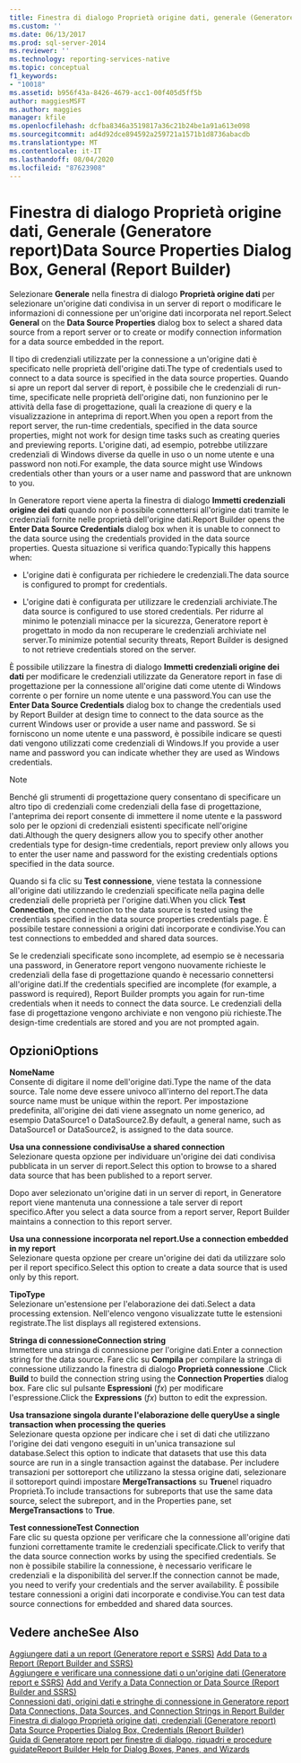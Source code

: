 ```yaml
---
title: Finestra di dialogo Proprietà origine dati, generale (Generatore report) | Microsoft Docs
ms.custom: ''
ms.date: 06/13/2017
ms.prod: sql-server-2014
ms.reviewer: ''
ms.technology: reporting-services-native
ms.topic: conceptual
f1_keywords:
- "10018"
ms.assetid: b956f43a-8426-4679-acc1-00f405d5ff5b
author: maggiesMSFT
ms.author: maggies
manager: kfile
ms.openlocfilehash: dcfba8346a3519817a36c21b24be1a91a613e098
ms.sourcegitcommit: ad4d92dce894592a259721a1571b1d8736abacdb
ms.translationtype: MT
ms.contentlocale: it-IT
ms.lasthandoff: 08/04/2020
ms.locfileid: "87623908"
---
```

# <a name="data-source-properties-dialog-box-general-report-builder"></a><span data-ttu-id="a9701-102">Finestra di dialogo Proprietà origine dati, Generale (Generatore report)</span><span class="sxs-lookup"><span data-stu-id="a9701-102">Data Source Properties Dialog Box, General (Report Builder)</span></span>
  <span data-ttu-id="a9701-103">Selezionare **Generale** nella finestra di dialogo **Proprietà origine dati** per selezionare un'origine dati condivisa in un server di report o modificare le informazioni di connessione per un'origine dati incorporata nel report.</span><span class="sxs-lookup"><span data-stu-id="a9701-103">Select **General** on the **Data Source Properties** dialog box to select a shared data source from a report server or to create or modify connection information for a data source embedded in the report.</span></span>  
  
 <span data-ttu-id="a9701-104">Il tipo di credenziali utilizzate per la connessione a un'origine dati è specificato nelle proprietà dell'origine dati.</span><span class="sxs-lookup"><span data-stu-id="a9701-104">The type of credentials used to connect to a data source is specified in the data source properties.</span></span> <span data-ttu-id="a9701-105">Quando si apre un report dal server di report, è possibile che le credenziali di run-time, specificate nelle proprietà dell'origine dati, non funzionino per le attività della fase di progettazione, quali la creazione di query e la visualizzazione in anteprima di report.</span><span class="sxs-lookup"><span data-stu-id="a9701-105">When you open a report from the report server, the run-time credentials, specified in the data source properties, might not work for design time tasks such as creating queries and previewing reports.</span></span> <span data-ttu-id="a9701-106">L'origine dati, ad esempio, potrebbe utilizzare credenziali di Windows diverse da quelle in uso o un nome utente e una password non noti.</span><span class="sxs-lookup"><span data-stu-id="a9701-106">For example, the data source might use Windows credentials other than yours or a user name and password that are unknown to you.</span></span>  
  
 <span data-ttu-id="a9701-107">In Generatore report viene aperta la finestra di dialogo **Immetti credenziali origine dei dati** quando non è possibile connettersi all'origine dati tramite le credenziali fornite nelle proprietà dell'origine dati.</span><span class="sxs-lookup"><span data-stu-id="a9701-107">Report Builder opens the **Enter Data Source Credentials** dialog box when it is unable to connect to the data source using the credentials provided in the data source properties.</span></span> <span data-ttu-id="a9701-108">Questa situazione si verifica quando:</span><span class="sxs-lookup"><span data-stu-id="a9701-108">Typically this happens when:</span></span>  
  
-   <span data-ttu-id="a9701-109">L'origine dati è configurata per richiedere le credenziali.</span><span class="sxs-lookup"><span data-stu-id="a9701-109">The data source is configured to prompt for credentials.</span></span>  
  
-   <span data-ttu-id="a9701-110">L'origine dati è configurata per utilizzare le credenziali archiviate.</span><span class="sxs-lookup"><span data-stu-id="a9701-110">The data source is configured to use stored credentials.</span></span>  <span data-ttu-id="a9701-111">Per ridurre al minimo le potenziali minacce per la sicurezza, Generatore report è progettato in modo da non recuperare le credenziali archiviate nel server.</span><span class="sxs-lookup"><span data-stu-id="a9701-111">To minimize potential security threats, Report Builder is designed to not retrieve credentials stored on the server.</span></span>  
  
 <span data-ttu-id="a9701-112">È possibile utilizzare la finestra di dialogo **Immetti credenziali origine dei dati** per modificare le credenziali utilizzate da Generatore report in fase di progettazione per la connessione all'origine dati come utente di Windows corrente o per fornire un nome utente e una password.</span><span class="sxs-lookup"><span data-stu-id="a9701-112">You can use the **Enter Data Source Credentials** dialog box to change the credentials used by Report Builder at design time to connect to the data source as the current Windows user or provide a user name and password.</span></span> <span data-ttu-id="a9701-113">Se si forniscono un nome utente e una password, è possibile indicare se questi dati vengono utilizzati come credenziali di Windows.</span><span class="sxs-lookup"><span data-stu-id="a9701-113">If you provide a user name and password you can indicate whether they are used as Windows credentials.</span></span>  
  
> [!NOTE]  
>  <span data-ttu-id="a9701-114">Benché gli strumenti di progettazione query consentano di specificare un altro tipo di credenziali come credenziali della fase di progettazione, l'anteprima dei report consente di immettere il nome utente e la password solo per le opzioni di credenziali esistenti specificate nell'origine dati.</span><span class="sxs-lookup"><span data-stu-id="a9701-114">Although the query designers allow you to specify other another credentials type for design-time credentials, report preview only allows you to enter the user name and password for the existing credentials options specified in the data source.</span></span>  
  
 <span data-ttu-id="a9701-115">Quando si fa clic su **Test connessione**, viene testata la connessione all'origine dati utilizzando le credenziali specificate nella pagina delle credenziali delle proprietà per l'origine dati.</span><span class="sxs-lookup"><span data-stu-id="a9701-115">When you click **Test Connection**, the connection to the data source is tested using the credentials specified in the data source properties credentials page.</span></span> <span data-ttu-id="a9701-116">È possibile testare connessioni a origini dati incorporate e condivise.</span><span class="sxs-lookup"><span data-stu-id="a9701-116">You can test connections to embedded and shared data sources.</span></span>  
  
 <span data-ttu-id="a9701-117">Se le credenziali specificate sono incomplete, ad esempio se è necessaria una password, in Generatore report vengono nuovamente richieste le credenziali della fase di progettazione quando è necessario connettersi all'origine dati.</span><span class="sxs-lookup"><span data-stu-id="a9701-117">If the credentials specified are incomplete (for example, a password is required), Report Builder prompts you again for run-time credentials when it needs to connect the data source.</span></span> <span data-ttu-id="a9701-118">Le credenziali della fase di progettazione vengono archiviate e non vengono più richieste.</span><span class="sxs-lookup"><span data-stu-id="a9701-118">The design-time credentials are stored and you are not prompted again.</span></span>  
  
## <a name="options"></a><span data-ttu-id="a9701-119">Opzioni</span><span class="sxs-lookup"><span data-stu-id="a9701-119">Options</span></span>  
 <span data-ttu-id="a9701-120">**Nome**</span><span class="sxs-lookup"><span data-stu-id="a9701-120">**Name**</span></span>  
 <span data-ttu-id="a9701-121">Consente di digitare il nome dell'origine dati.</span><span class="sxs-lookup"><span data-stu-id="a9701-121">Type the name of the data source.</span></span> <span data-ttu-id="a9701-122">Tale nome deve essere univoco all'interno del report.</span><span class="sxs-lookup"><span data-stu-id="a9701-122">The data source name must be unique within the report.</span></span> <span data-ttu-id="a9701-123">Per impostazione predefinita, all'origine dei dati viene assegnato un nome generico, ad esempio DataSource1 o DataSource2.</span><span class="sxs-lookup"><span data-stu-id="a9701-123">By default, a general name, such as DataSource1 or DataSource2, is assigned to the data source.</span></span>  
  
 <span data-ttu-id="a9701-124">**Usa una connessione condivisa**</span><span class="sxs-lookup"><span data-stu-id="a9701-124">**Use a shared connection**</span></span>  
 <span data-ttu-id="a9701-125">Selezionare questa opzione per individuare un'origine dei dati condivisa pubblicata in un server di report.</span><span class="sxs-lookup"><span data-stu-id="a9701-125">Select this option to browse to a shared data source that has been published to a report server.</span></span>  
  
 <span data-ttu-id="a9701-126">Dopo aver selezionato un'origine dati in un server di report, in Generatore report viene mantenuta una connessione a tale server di report specifico.</span><span class="sxs-lookup"><span data-stu-id="a9701-126">After you select a data source from a report server, Report Builder maintains a connection to this report server.</span></span>  
  
 <span data-ttu-id="a9701-127">**Usa una connessione incorporata nel report.**</span><span class="sxs-lookup"><span data-stu-id="a9701-127">**Use a connection embedded in my report**</span></span>  
 <span data-ttu-id="a9701-128">Selezionare questa opzione per creare un'origine dei dati da utilizzare solo per il report specifico.</span><span class="sxs-lookup"><span data-stu-id="a9701-128">Select this option to create a data source that is used only by this report.</span></span>  
  
 <span data-ttu-id="a9701-129">**Tipo**</span><span class="sxs-lookup"><span data-stu-id="a9701-129">**Type**</span></span>  
 <span data-ttu-id="a9701-130">Selezionare un'estensione per l'elaborazione dei dati.</span><span class="sxs-lookup"><span data-stu-id="a9701-130">Select a data processing extension.</span></span> <span data-ttu-id="a9701-131">Nell'elenco vengono visualizzate tutte le estensioni registrate.</span><span class="sxs-lookup"><span data-stu-id="a9701-131">The list displays all registered extensions.</span></span>  
  
 <span data-ttu-id="a9701-132">**Stringa di connessione**</span><span class="sxs-lookup"><span data-stu-id="a9701-132">**Connection string**</span></span>  
 <span data-ttu-id="a9701-133">Immettere una stringa di connessione per l'origine dati.</span><span class="sxs-lookup"><span data-stu-id="a9701-133">Enter a connection string for the data source.</span></span> <span data-ttu-id="a9701-134">Fare clic su **Compila** per compilare la stringa di connessione utilizzando la finestra di dialogo **Proprietà connessione** .</span><span class="sxs-lookup"><span data-stu-id="a9701-134">Click **Build** to build the connection string using the **Connection Properties** dialog box.</span></span> <span data-ttu-id="a9701-135">Fare clic sul pulsante **Espressioni** (*fx*) per modificare l'espressione.</span><span class="sxs-lookup"><span data-stu-id="a9701-135">Click the **Expressions** (*fx*) button to edit the expression.</span></span>  
  
 <span data-ttu-id="a9701-136">**Usa transazione singola durante l'elaborazione delle query**</span><span class="sxs-lookup"><span data-stu-id="a9701-136">**Use a single transaction when processing the queries**</span></span>  
 <span data-ttu-id="a9701-137">Selezionare questa opzione per indicare che i set di dati che utilizzano l'origine dei dati vengono eseguiti in un'unica transazione sul database.</span><span class="sxs-lookup"><span data-stu-id="a9701-137">Select this option to indicate that datasets that use this data source are run in a single transaction against the database.</span></span> <span data-ttu-id="a9701-138">Per includere transazioni per sottoreport che utilizzano la stessa origine dati, selezionare il sottoreport quindi impostare **MergeTransactions** su **True**nel riquadro Proprietà.</span><span class="sxs-lookup"><span data-stu-id="a9701-138">To include transactions for subreports that use the same data source, select the subreport, and in the Properties pane, set **MergeTransactions** to **True**.</span></span>  
  
 <span data-ttu-id="a9701-139">**Test connessione**</span><span class="sxs-lookup"><span data-stu-id="a9701-139">**Test Connection**</span></span>  
 <span data-ttu-id="a9701-140">Fare clic su questa opzione per verificare che la connessione all'origine dati funzioni correttamente tramite le credenziali specificate.</span><span class="sxs-lookup"><span data-stu-id="a9701-140">Click to verify that the data source connection works by using the specified credentials.</span></span> <span data-ttu-id="a9701-141">Se non è possibile stabilire la connessione, è necessario verificare le credenziali e la disponibilità del server.</span><span class="sxs-lookup"><span data-stu-id="a9701-141">If the connection cannot be made, you need to verify your credentials and the server availability.</span></span> <span data-ttu-id="a9701-142">È possibile testare connessioni a origini dati incorporate e condivise.</span><span class="sxs-lookup"><span data-stu-id="a9701-142">You can test data source connections for embedded and shared data sources.</span></span>  
  
## <a name="see-also"></a><span data-ttu-id="a9701-143">Vedere anche</span><span class="sxs-lookup"><span data-stu-id="a9701-143">See Also</span></span>  
 <span data-ttu-id="a9701-144">[Aggiungere dati a un report &#40;Generatore report e SSRS&#41;](report-data/report-datasets-ssrs.md) </span><span class="sxs-lookup"><span data-stu-id="a9701-144">[Add Data to a Report &#40;Report Builder and SSRS&#41;](report-data/report-datasets-ssrs.md) </span></span>  
 <span data-ttu-id="a9701-145">[Aggiungere e verificare una connessione dati o un'origine dati &#40;Generatore report e SSRS&#41;](report-data/add-and-verify-a-data-connection-report-builder-and-ssrs.md) </span><span class="sxs-lookup"><span data-stu-id="a9701-145">[Add and Verify a Data Connection or Data Source &#40;Report Builder and SSRS&#41;](report-data/add-and-verify-a-data-connection-report-builder-and-ssrs.md) </span></span>  
 <span data-ttu-id="a9701-146">[Connessioni dati, origini dati e stringhe di connessione in Generatore report](../../2014/reporting-services/data-connections-data-sources-and-connection-strings-in-report-builder.md) </span><span class="sxs-lookup"><span data-stu-id="a9701-146">[Data Connections, Data Sources, and Connection Strings in Report Builder](../../2014/reporting-services/data-connections-data-sources-and-connection-strings-in-report-builder.md) </span></span>  
 <span data-ttu-id="a9701-147">[Finestra di dialogo Proprietà origine dati, credenziali &#40;Generatore report&#41;](../../2014/reporting-services/data-source-properties-dialog-box-credentials-report-builder.md) </span><span class="sxs-lookup"><span data-stu-id="a9701-147">[Data Source Properties Dialog Box, Credentials &#40;Report Builder&#41;](../../2014/reporting-services/data-source-properties-dialog-box-credentials-report-builder.md) </span></span>  
 [<span data-ttu-id="a9701-148">Guida di Generatore report per finestre di dialogo, riquadri e procedure guidate</span><span class="sxs-lookup"><span data-stu-id="a9701-148">Report Builder Help for Dialog Boxes, Panes, and Wizards</span></span>](../../2014/reporting-services/report-builder-help-for-dialog-boxes-panes-and-wizards.md)  
  
  
